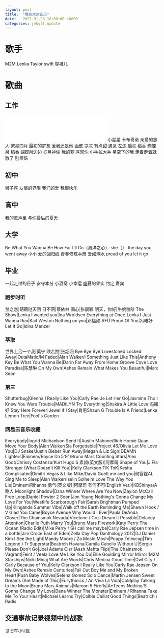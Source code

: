 ```yaml
---
layout: post
title:  "我喜欢的音乐"
date:   2022-01-28 18:00:00 +0800
categories: jekyll update
---
```


# 歌手
M2M
Lenka
Taylor swift
容祖儿

# 歌曲

## 工作
<iframe frameborder="no" border="0" marginwidth="0" marginheight="0" width=330 height=86 src="//music.163.com/outchain/player?type=2&id=1398343651&auto=1&height=66"></iframe>
小星星
卡布奇诺
亲爱的旅人
繁星四月
最初的梦想
爱我还是他
画皮
凉凉
有点甜
遇见
左边
启程
稻香
蝴蝶泉
稻香
蝴蝶泉边边
岁月神偷
我的梦
喜欢你
小手拉大手
星空下的我
走着走着就散了
别烦恼

## 初中
狮子座
友情的界限
我们的爱
我很快乐

## 高中
我的歌声里
与你最后的夏天

## 大学
Be What You Wanna Be
How Far I'll Go（海洋之心）
she（）
the day you went away
小小
爱的回归线
青春修炼手册
爱如潮水
proud of you
let it go

## 毕业
一起走过的日子
安守本分
小酒窝
小幸运
盛夏的果实
约定
嘉宾

### 跑步时听
禁之恋|萌萌哒天团
日不落|蔡依林
画心|张靓颖
明天，你好|牛奶咖啡
The Show|Lenka
I wanted you|Ina Wroldsen
Everything at Once|Lenka
I Just Wanna Run|Kait Weston
Nothing on you|邓福如 AFÜ
Proud Of You|冯曦妤
Let It Go|Idina Menzel

### 萃取
世界上另一个我|莫宁
欧若拉|张韶涵
Bye Bye Bye|Lovestoned
Locked Away|OutaMatic/M
Faded|Alan Walker/I
Something Just Like This|Anthony Key
Be What You Wanna Be|Darin
Far Away From Home|Groove Cove
Love Paradise|陈慧琳
On My Own|Ashes Remain
What Makes You Beautiful|Marc Sean

### 第三
Shutterbug|Glenna
I Really Like You|Carly Rae Je
Let Her Go|Jasmine Tho
I Knew You Were Trouble|MADILYN
Try Everything|Shakira
A Little Love|冯曦妤
Stay Here Forever|Jewel
If I Stay|肖恩Shaun G
Trouble Is A Friend|Lenka
Lemon Tree|Fool's Garden

### 网易云音乐收藏
Everybody|Ingrid Michaelson
Send It|Austin Mahone/Rich Homie Quan
Move Your Body|Alan Walker/Sia
Forgettable|Project 46/Olivia
Let Me Love You|DJ Snake/Justin Bieber
Run Away|Megan & Liz
Sign|DEAMN
Lighters|Eminem/Royce Da 5'9"/Bruno Mars
Counting Stars|Alex Goot/Chrissy Costanza/Kurt Hugo S
素颜(英文版)|阿摩司
Shape of You|J.Fla
Stronger (What Doesn't Kill You)|Kelly Clarkson
TiK ToK|Kesha
Complicated|Dimitri Vegas & Like Mike/David Guett
me and you|何官锭AL
Sing Me to Sleep|Alan Walker/Iselin Solheim
Love The Way You Lie|Eminem/Rihanna
勇气(英文版)|阿摩司
有何不可(English Ver.)|KBShinya/A路人
Moonlight Shadow|Dana Winner
Where Are You Now|Zayion McCall
Free Loop|Daniel Powter
2 Soon|Jon Young
Nothing's Gonna Change My Love For You|Westlife
Scarborough Fair|Sarah Brightman
Pumped Up|Klingande
Summer Vibe|Walk off the Earth
Reminding Me|Shawn Hook / V
Glad You Came|Boyce Avenue
Why Would I Ever|Paula DeAnda
Closer|The Chainsmok
Nevada|Vicetone / Cozi
Dream It Possible|Delacey
Attention|Charlie Puth
Marry You|Bruno Mars
Firework|Katy Perry
The Ocean (Radio Edit)|Mike Perry / SH
call me maybe|Carly Rae Jepsen
time in a bottle|Jim Croce
East of Eden|Zella Day
Pop Danthology 2012|DJ Daniel Kim
I See the Light|Mandy Moore / Za
Moshi Moshi|Poppy
Telescop|Tim Legend / Tr
Superstar|Beatrich
Havana|Camila Cabello
Without U|Sergio
Please Don't Go|Joel Adams
Clsr (Aash Mehta Flip)|The Chainsmok
Vagrant|Feint / Veela
Love Me Like You Do|Ellie Goulding
Mirror Mirror|M2M
Starships|Nicki Minaj
What Are Words|Chris Medina
Good Time|Owl City / Carly
Because of You|Kelly Clarkson
I Really Like You|Carly Rae Jepsen
On My Own|Ashes Remain
Centuries|Fall Out Boy
Me and My Broken Heart|Push Baby
Wolves|Selena Gomez
Solo Dance|Martin Jensen
Sweet Dreams (Are Made of This)|Eurythmics / An
Viva La Vida|Coldplay
Talking to the Moon|Bruno Mars
Animals|Maroon 5
Firefly|A*Teens
Nothing'S Gonna Change My Love|Dana Winner
The Monster|Eminem / Rihanna
Take Me To Your Heart|Michael Learns
Try|Colbie Caillat
Good Things|Beatrich / Radis

## 交通事故记录视频中的战歌
见旧车小U盘
